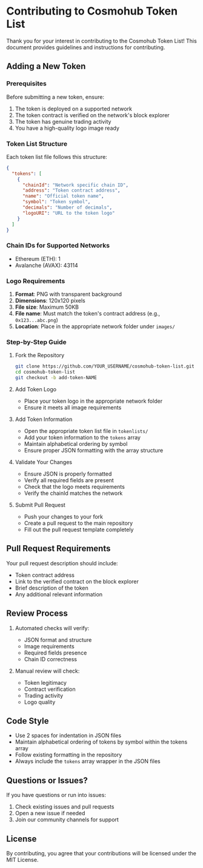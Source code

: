 # Contributing to Cosmohub Token List

Thank you for your interest in contributing to the Cosmohub Token List! This document provides guidelines and instructions for contributing.

## Adding a New Token

### Prerequisites

Before submitting a new token, ensure:

1. The token is deployed on a supported network
2. The token contract is verified on the network's block explorer
3. The token has genuine trading activity
4. You have a high-quality logo image ready

### Token List Structure

Each token list file follows this structure:

```json
{
  "tokens": [
    {
      "chainId": "Network specific chain ID",
      "address": "Token contract address",
      "name": "Official token name",
      "symbol": "Token symbol",
      "decimals": "Number of decimals",
      "logoURI": "URL to the token logo"
    }
  ]
}
```

### Chain IDs for Supported Networks

- Ethereum (ETH): 1
- Avalanche (AVAX): 43114

### Logo Requirements

1. **Format**: PNG with transparent background
2. **Dimensions**: 120x120 pixels
3. **File size**: Maximum 50KB
4. **File name**: Must match the token's contract address (e.g., `0x123...abc.png`)
5. **Location**: Place in the appropriate network folder under `images/`

### Step-by-Step Guide

1. Fork the Repository

   ```bash
   git clone https://github.com/YOUR_USERNAME/cosmohub-token-list.git
   cd cosmohub-token-list
   git checkout -b add-token-NAME
   ```

2. Add Token Logo

   - Place your token logo in the appropriate network folder
   - Ensure it meets all image requirements

3. Add Token Information

   - Open the appropriate token list file in `tokenlists/`
   - Add your token information to the `tokens` array
   - Maintain alphabetical ordering by symbol
   - Ensure proper JSON formatting with the array structure

4. Validate Your Changes

   - Ensure JSON is properly formatted
   - Verify all required fields are present
   - Check that the logo meets requirements
   - Verify the chainId matches the network

5. Submit Pull Request
   - Push your changes to your fork
   - Create a pull request to the main repository
   - Fill out the pull request template completely

## Pull Request Requirements

Your pull request description should include:

- Token contract address
- Link to the verified contract on the block explorer
- Brief description of the token
- Any additional relevant information

## Review Process

1. Automated checks will verify:

   - JSON format and structure
   - Image requirements
   - Required fields presence
   - Chain ID correctness

2. Manual review will check:
   - Token legitimacy
   - Contract verification
   - Trading activity
   - Logo quality

## Code Style

- Use 2 spaces for indentation in JSON files
- Maintain alphabetical ordering of tokens by symbol within the tokens array
- Follow existing formatting in the repository
- Always include the `tokens` array wrapper in the JSON files

## Questions or Issues?

If you have questions or run into issues:

1. Check existing issues and pull requests
2. Open a new issue if needed
3. Join our community channels for support

## License

By contributing, you agree that your contributions will be licensed under the MIT License.

